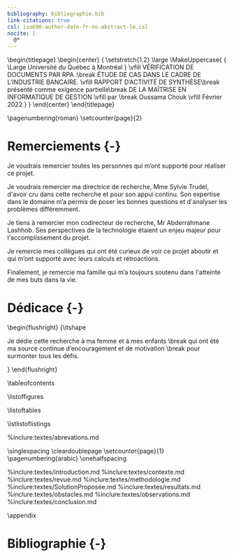 ```yaml
---
bibliography: bibliographie.bib
link-citations: true
csl: iso690-author-date-fr-no-abstract-lm.csl
nocite: |
  @*
---
```

<!--
    Version du 2018-03-30 - Louis Martin
-->

<!-- Page de titre -->
\begin{titlepage}
    \begin{center}
    { \setstretch{1.2} \large
        \MakeUppercase{
            { \Large Université du Québec à Montréal }
            \vfill
            VÉRIFICATION DE DOCUMENTS PAR RPA :\break
            ÉTUDE DE CAS DANS LE CADRE DE L’INDUSTRIE BANCAIRE.
            \vfill
            RAPPORT D’ACTIVITÉ DE SYNTHÈSE\break
            présenté comme exigence partielle\break
            DE LA MAÎTRISE EN INFORMATIQUE DE GESTION
            \vfill
            par \break Oussama Chouk
            \vfill
            Février 2022
        }
    }
    \end{center}
\end{titlepage}


<!-- Pagination en chiffre romain au départ -->
\pagenumbering{roman}
\setcounter{page}{2}

# Remerciements {-}

Je voudrais remercier toutes les personnes qui m’ont supporté pour réaliser ce projet.

Je voudrais remercier ma directrice de recherche, Mme Sylvie Trudel, d'avoir cru dans cette recherche et pour son appui continu. Son expertise dans le domaine m’a permis de poser les bonnes questions et d'analyser les problèmes différemment.

Je tiens à remercier mon codirecteur de recherche, Mr Abderrahmane Lashhob. Ses perspectives de la technologie étaient un enjeu majeur pour l'accomplissement du projet.

Je remercie mes collègues qui ont été curieux de voir ce projet aboutir et qui m’ont supporté avec leurs calculs et rétroactions.

Finalement, je remercie ma famille qui m’a toujours soutenu dans l'atteinte de mes buts dans la vie.


<!-- Optionnellement, inclure ci-après la dédicace -->
<!-- La dédicace est justifiée à droite -->

# Dédicace {-}

\begin{flushright} {\itshape

Je dédie cette recherche à ma femme et à mes enfants \break
qui ont été ma source continue d’encouragement et de motivation \break
pour surmonter tous les défis.

} \end{flushright}
<!-- Commandes pour la génération de la table des matières et des pages associées -->

\tableofcontents

\listoffigures

\listoftables

\lstlistoflistings
<!-- Optionnellement, inclure ci-après les abréviations, sigles et acronymes -->
%inclure:textes/abrevations.md

<!-- Forcer une fin de page, la pagination est remise en chiffre romain et le compteur de page à un, l'espacement entre les lignes est augmenté  -->

\singlespacing
\cleardoublepage
\setcounter{page}{1}
\pagenumbering{arabic}
\onehalfspacing

<!-- Inclure ci-après le corps du mémoire dans l'ordre désiré -->

%inclure:textes/introduction.md
%inclure:textes/contexte.md
%inclure:textes/revue.md
%inclure:textes/methodologie.md
%inclure:textes/SolutionProposée.md
%inclure:textes/resultats.md
%inclure:textes/obstacles.md
%inclure:textes/observations.md
%inclure:textes/conclusion.md


<!-- Le début des annexes est indiqué -->

\appendix

<!-- Inclure ci-après les annexes -->



<!-- Inclure ci-après la bibliographie -->

# Bibliographie {-}

<!--
    Note : les principales commandes d'espacement sont :
    \singlespacing
    \onehalfspacing
    \doublespacing
-->
